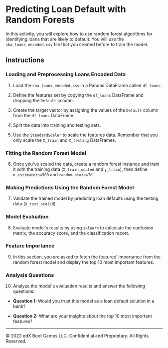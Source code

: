 # Predicting Loan Default with Random Forests

In this activity, you will explore how to use random forest algorithms for identifying loans that are likely to default. You will use the `sba_loans_encoded.csv` file that you created before to train the model.

## Instructions

### Loading and Preprocessing Loans Encoded Data

1. Load the `sba_loans_encoded.csv` in a Pandas DataFrame called `df_loans`.

2. Define the features set by copying the `df_loans` DataFrame and dropping the `Default` column.

3. Create the target vector by assigning the values of the `Default` column from the `df_loans` DataFrame.

4. Split the data into training and testing sets.

5. Use the `StandardScaler` to scale the features data. Remember that you only scale the `X_train` and `X_testing` DataFrames.

### Fitting the Random Forest Model

6. Once you've scaled the data, create a random forest instance and train it with the training data (`X_train_scaled` and `y_train`), then define `n_estimators=500` and `random_state=78`.

### Making Predictions Using the Random Forest Model

7. Validate the trained model by predicting loan defaults using the testing data (`X_test_scaled`).

### Model Evaluation

8. Evaluate model's results by using `sklearn` to calculate the confusion matrix, the accuracy score, and the classification report.

### Feature Importance

9. In this section, you are asked to fetch the features' importance from the random forest model and display the top 10 most important features.

### Analysis Questions

10. Analyze the model's evaluation results and answer the following questions:

* **Question 1:** Would you trust this model as a loan default solution in a bank?

* **Question 2:** What are your insights about the top 10 most important features?

---

© 2022 edX Boot Camps LLC. Confidential and Proprietary. All Rights Reserved.